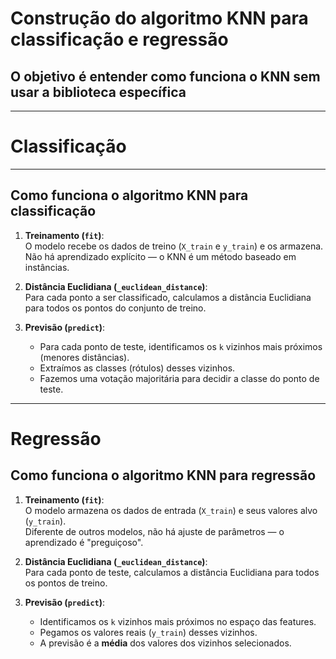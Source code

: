 # Construção do algoritmo KNN para classificação e regressão

## O objetivo é entender como funciona o KNN sem usar a biblioteca específica

---

# Classificação

---

## Como funciona o algoritmo KNN para classificação

1. **Treinamento (`fit`)**:  
   O modelo recebe os dados de treino (`X_train` e `y_train`) e os armazena.  
   Não há aprendizado explícito — o KNN é um método baseado em instâncias.

2. **Distância Euclidiana (`_euclidean_distance`)**:  
   Para cada ponto a ser classificado, calculamos a distância Euclidiana para todos os pontos do conjunto de treino.

3. **Previsão (`predict`)**:  
   - Para cada ponto de teste, identificamos os `k` vizinhos mais próximos (menores distâncias).  
   - Extraímos as classes (rótulos) desses vizinhos.  
   - Fazemos uma votação majoritária para decidir a classe do ponto de teste.

---

# Regressão

## Como funciona o algoritmo KNN para regressão

1. **Treinamento (`fit`)**:  
   O modelo armazena os dados de entrada (`X_train`) e seus valores alvo (`y_train`).  
   Diferente de outros modelos, não há ajuste de parâmetros — o aprendizado é "preguiçoso".

2. **Distância Euclidiana (`_euclidean_distance`)**:  
   Para cada ponto de teste, calculamos a distância Euclidiana para todos os pontos de treino.

3. **Previsão (`predict`)**:  
   - Identificamos os `k` vizinhos mais próximos no espaço das features.  
   - Pegamos os valores reais (`y_train`) desses vizinhos.  
   - A previsão é a **média** dos valores dos vizinhos selecionados.
